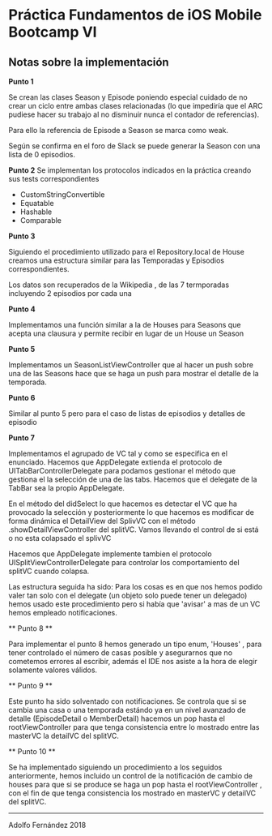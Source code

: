 # Práctica Fundamentos de iOS Mobile Bootcamp VI



## Notas sobre la implementación

**Punto 1**

Se crean las clases Season y Episode poniendo especial cuidado de no crear un ciclo entre ambas clases relacionadas (lo que impediría que el ARC pudiese hacer su trabajo al no disminuir nunca el contador de referencias).

Para ello la referencia de Episode a Season se marca como weak.

Según se confirma en el foro de Slack se puede generar la Season con una lista de 0 episodios.

**Punto 2**
Se implementan los protocolos indicados en la práctica creando sus tests correspondientes

* CustomStringConvertible
* Equatable
* Hashable
* Comparable

**Punto 3**

Siguiendo el procedimiento utilizado para el Repository.local de House creamos una estructura similar para las Temporadas y Episodios correspondientes.

Los datos son recuperados de la Wikipedia , de las 7 termporadas incluyendo 2 episodios por cada una

**Punto 4**

Implementamos una función similar a la de Houses para Seasons que acepta una clausura y permite recibir en lugar de un House un Season

**Punto 5**

Implementamos un SeasonListViewController que al hacer un push sobre una de las Seasons hace que se haga un push para mostrar el detalle de la temporada.

**Punto 6**

Similar al punto 5 pero para el caso de listas de episodios y detalles de episodio

**Punto 7**

Implementamos el agrupado de VC tal y como se especifica en el enunciado.
Hacemos que AppDelegate extienda el protocolo de UITabBarControllerDelegate para podamos gestionar el método que gestiona el la selección de una de las tabs.
Hacemos que el delegate de la TabBar sea la propio AppDelegate.

En el método del didSelect lo que hacemos es detectar el VC que ha provocado la selección y posteriormente lo que hacemos es modificar de forma dinámica el DetailView del SplivVC con el método .showDetailViewController del splitVC.
Vamos llevando el control de si está o no esta colapsado el splivVC

Hacemos que AppDelegate implemente tambien el protocolo UISplitViewControllerDelegate para controlar los comportamiento del splitVC cuando colapsa.

Las estructura seguida ha sido:
Para los cosas es en que nos hemos podido valer tan solo con el delegate (un objeto solo puede tener un delegado) hemos usado este procedimiento pero si había que 'avisar' a mas de un VC hemos empleado notificaciones.

** Punto 8 **

Para implementar el punto 8 hemos generado un tipo enum, 'Houses' , para tener controlado el número de casas posible y asegurarnos que no cometemos errores al escribir, además el IDE nos asiste a la hora de elegir solamente valores válidos.

** Punto 9 **

Este punto ha sido solventado con notificaciones. Se controla que si se cambia una casa o una temporada estándo ya en un nivel avanzado de detalle (EpisodeDetail o MemberDetail) hacemos un pop hasta el rootViewController para que tenga consistencia entre lo mostrado entre las masterVC la detailVC del splitVC.

** Punto 10 **

Se ha implementado siguiendo un procedimiento a los seguidos anteriormente, hemos incluido un control de la notificación de cambio de houses para que si se produce se haga un pop hasta el rootViewController , con el fin de que tenga consistencia los mostrado en masterVC y detailVC del splitVC.

***

Adolfo Fernández 
2018

